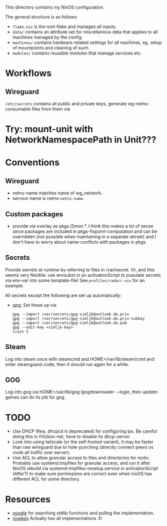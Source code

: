 This directory contains my NixOS configuration.

The general structure is as follows:

* `flake.nix` is the root-flake and manages all inputs.
* `data/` contains an attribute set for miscellanious data that applies to all
  machines managed by the config.
* `machines/` contains hardware-related settings for all machines, eg. setup of
  mountpoints and cleaning of such.
* `modules/` contains reusable modules that manage services etc.

# Workflows

## Wireguard
`/etc/secrets` contains all public and private keys, generate
wg-netns-consumable files from them via

# Try: mount-unit with NetworkNamespacePath in Unit???

# Conventions

## Wireguard
* netns-name matches name of wg_network.
* service-name is netns-`netns-name`.

## Custom packages
* provide via overlay as pkgs.l3mon.*. I think this makes a lot of sense since
  packages are included in pkgs-fixpoint-computation and can be overridden (not
  possible when maintaining in a separate attrset) and I don't have to worry
  about name-conflicts with packages in pkgs.

## Secrets
Provide secrets at runtime by referring to files in /var/secret.
Or, and this seems very flexible: use envsubst in an activationScript to
populate secrets via env-var into some template-file!
See `profiles/radarr.nix` for an example.

All secrets except the following are set up automatically:
* gpg: Set these up via
  ```
  gpg --import /var/secrets/gpg-simljk@outlook.de.priv
  gpg --import /var/secrets/gpg-simljk@outlook.de.priv-subkey
  gpg --import /var/secrets/gpg-simljk@outlook.de.pub
  gpg --edit-key <simljk-key>
  trust 5
  ```

## Steam
Log into steam once with steamcmd and HOME=/var/lib/steam/cmd and enter
steamguard-code, then it should run again for a while.
## GOG
Log into gog via HOME=/var/lib/gog lgogdownloader --login, then update-games can
do its job for gog.

# TODO
* Use DHCP (Kea, dhcpcd is deprecated) for configuring ips.
  Be careful doing this in fritzbox-net, have to disable its dhcp-server.
* Look into using tailscale (or the self-hosted variant), it may be faster
  than raw wireguard due to hole-punching (directly connect peers vs route all
  traffic over server).
* Use ACL to allow granular access to files and directories for restic. Probably
  use systemd.tmpfiles for granular access, and run it after NixOS rebuild via
  systemd-tmpfiles-resetup.service in activationScript (After?) to make sure
  permissions are correct even when nixOS has different ACL for some directory.


# Resources
* [noogle](https://noogle.dev/) for searching stdlib functions and pulling the
  implementation.
* [nixpkgs](https://github.com/NixOS/nixpkgs) Actually has all implementations
  :D
